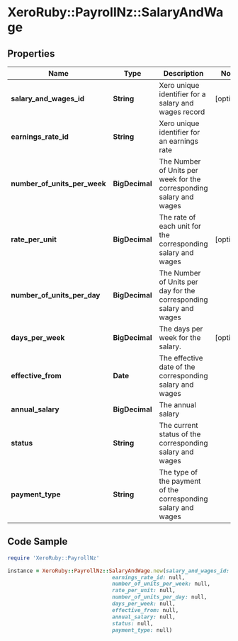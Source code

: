 # XeroRuby::PayrollNz::SalaryAndWage

## Properties

Name | Type | Description | Notes
------------ | ------------- | ------------- | -------------
**salary_and_wages_id** | **String** | Xero unique identifier for a salary and wages record | [optional] 
**earnings_rate_id** | **String** | Xero unique identifier for an earnings rate | 
**number_of_units_per_week** | **BigDecimal** | The Number of Units per week for the corresponding salary and wages | 
**rate_per_unit** | **BigDecimal** | The rate of each unit for the corresponding salary and wages | [optional] 
**number_of_units_per_day** | **BigDecimal** | The Number of Units per day for the corresponding salary and wages | 
**days_per_week** | **BigDecimal** | The days per week for the salary. | [optional] 
**effective_from** | **Date** | The effective date of the corresponding salary and wages | 
**annual_salary** | **BigDecimal** | The annual salary | 
**status** | **String** | The current status of the corresponding salary and wages | 
**payment_type** | **String** | The type of the payment of the corresponding salary and wages | 

## Code Sample

```ruby
require 'XeroRuby::PayrollNz'

instance = XeroRuby::PayrollNz::SalaryAndWage.new(salary_and_wages_id: null,
                                 earnings_rate_id: null,
                                 number_of_units_per_week: null,
                                 rate_per_unit: null,
                                 number_of_units_per_day: null,
                                 days_per_week: null,
                                 effective_from: null,
                                 annual_salary: null,
                                 status: null,
                                 payment_type: null)
```


